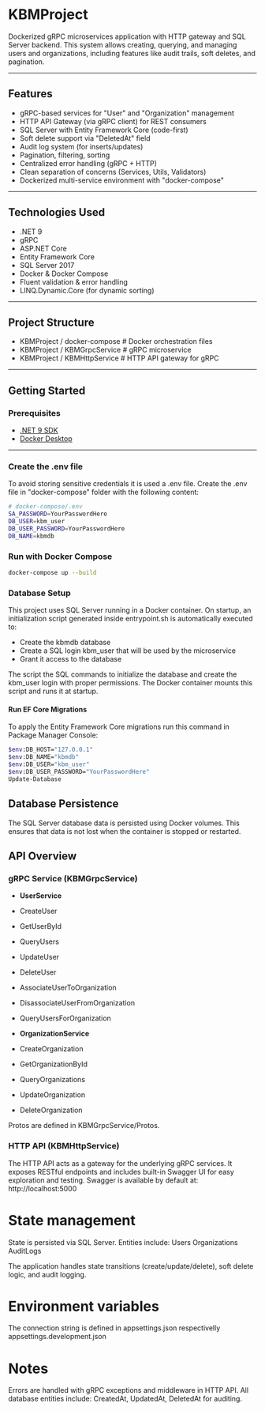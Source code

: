 # KBMProject

Dockerized gRPC microservices application with HTTP gateway and SQL Server backend. This system allows creating, querying, and managing users and organizations, including features like audit trails, soft deletes, and pagination.

---

## Features

- gRPC-based services for "User" and "Organization" management
- HTTP API Gateway (via gRPC client) for REST consumers
- SQL Server with Entity Framework Core (code-first)
- Soft delete support via "DeletedAt" field
- Audit log system (for inserts/updates)
- Pagination, filtering, sorting
- Centralized error handling (gRPC + HTTP)
- Clean separation of concerns (Services, Utils, Validators)
- Dockerized multi-service environment with "docker-compose"

---

## Technologies Used

- .NET 9
- gRPC
- ASP.NET Core
- Entity Framework Core
- SQL Server 2017
- Docker & Docker Compose
- Fluent validation & error handling
- LINQ.Dynamic.Core (for dynamic sorting)

---

## Project Structure
- KBMProject / docker-compose # Docker orchestration files
- KBMProject / KBMGrpcService # gRPC microservice
- KBMProject / KBMHttpService # HTTP API gateway for gRPC

---

## Getting Started

### Prerequisites

- [.NET 9 SDK](https://dotnet.microsoft.com/download)
- [Docker Desktop](https://www.docker.com/products/docker-desktop)

---

### Create the .env file
To avoid storing sensitive credentials it is used a .env file. Create the .env file in "docker-compose" folder with the following content:
```bash
# docker-compose/.env
SA_PASSWORD=YourPasswordHere
DB_USER=kbm_user
DB_USER_PASSWORD=YourPasswordHere
DB_NAME=kbmdb
```

### Run with Docker Compose

```bash
docker-compose up --build
```

### Database Setup
This project uses SQL Server running in a Docker container. On startup, an initialization script generated inside entrypoint.sh is automatically executed to:
- Create the kbmdb database
- Create a SQL login kbm_user that will be used by the microservice
- Grant it access to the database

The script the SQL commands to initialize the database and create the kbm_user login with proper permissions.
The Docker container mounts this script and runs it at startup.

#### Run EF Core Migrations
To apply the Entity Framework Core migrations run this command in Package Manager Console:
```bash
$env:DB_HOST="127.0.0.1"
$env:DB_NAME="kbmdb"
$env:DB_USER="kbm_user"
$env:DB_USER_PASSWORD="YourPasswordHere"
Update-Database
```

## Database Persistence
The SQL Server database data is persisted using Docker volumes. This ensures that data is not lost when the container is stopped or restarted.

## API Overview

### gRPC Service (KBMGrpcService)

- **UserService**
- CreateUser
- GetUserById
- QueryUsers
- UpdateUser
- DeleteUser
- AssociateUserToOrganization
- DisassociateUserFromOrganization
- QueryUsersForOrganization

- **OrganizationService**
- CreateOrganization
- GetOrganizationById
- QueryOrganizations
- UpdateOrganization
- DeleteOrganization

Protos are defined in KBMGrpcService/Protos.

### HTTP API (KBMHttpService)
The HTTP API acts as a gateway for the underlying gRPC services. It exposes RESTful endpoints and includes built-in Swagger UI for easy exploration and testing.
Swagger is available by default at: http://localhost:5000

# State management
State is persisted via SQL Server. Entities include:
Users
Organizations
AuditLogs

The application handles state transitions (create/update/delete), soft delete logic, and audit logging.

# Environment variables
The connection string is defined in appsettings.json respectivelly appsettings.development.json

# Notes
Errors are handled with gRPC exceptions and middleware in HTTP API.
All database entities include: CreatedAt, UpdatedAt, DeletedAt for auditing.
